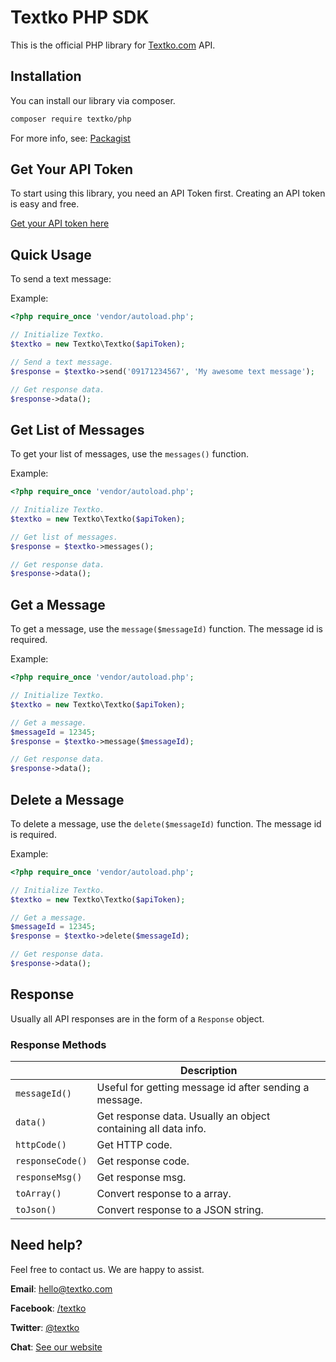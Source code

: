 # Textko PHP SDK

This is the official PHP library for [Textko.com](https://textko.com) API.

## Installation
You can install our library via composer.
```bash
composer require textko/php
```

For more info, see: [Packagist](https://packagist.org/packages/textko/php)

## Get Your API Token
To start using this library, you need an API Token first. Creating an API token is easy and free.

[Get your API token here](https://textko.com/projects)

## Quick Usage

To send a text message:

Example:
```php
<?php require_once 'vendor/autoload.php';

// Initialize Textko.
$textko = new Textko\Textko($apiToken);

// Send a text message.
$response = $textko->send('09171234567', 'My awesome text message');

// Get response data.
$response->data();

```

## Get List of Messages

To get your list of messages, use the `messages()` function.

Example:
```php
<?php require_once 'vendor/autoload.php';

// Initialize Textko.
$textko = new Textko\Textko($apiToken);

// Get list of messages.
$response = $textko->messages();

// Get response data.
$response->data();

```

## Get a Message

To get a message, use the `message($messageId)` function. The message id is required.

Example:
```php
<?php require_once 'vendor/autoload.php';

// Initialize Textko.
$textko = new Textko\Textko($apiToken);

// Get a message.
$messageId = 12345;
$response = $textko->message($messageId);

// Get response data.
$response->data();

```

## Delete a Message

To delete a message, use the `delete($messageId)` function. The message id is required.

Example:
```php
<?php require_once 'vendor/autoload.php';

// Initialize Textko.
$textko = new Textko\Textko($apiToken);

// Get a message.
$messageId = 12345;
$response = $textko->delete($messageId);

// Get response data.
$response->data();

```


## Response

Usually all API responses are in the form of a `Response` object.


### Response Methods

|   | Description|
|---|---|
| `messageId()` | Useful for getting message id after sending a message.  |
| `data()` | Get response data. Usually an object containing all data info.  |
| `httpCode()` | Get HTTP code.  |
| `responseCode()` | Get response code.  |
| `responseMsg()` | Get response msg.  |
| `toArray()` | Convert response to a array.  |
| `toJson()` | Convert response to a JSON string.  |

## Need help?

Feel free to contact us. We are happy to assist.

**Email**: [hello@textko.com](mailto:hello@textko.com)

**Facebook**: [/textko](https://fb.com/textko)

**Twitter**: [@textko](https://twitter.com/textko)

**Chat**: [See our website](https://textko.com)